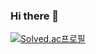 ### Hi there 👋

[![Solved.ac프로필](http://mazassumnida.wtf/api/v2/generate_badge?boj=thisiswoo)](https://solved.ac/thisiswoo)
<!--
**thisiswoo/thisiswoo** is a ✨ _special_ ✨ repository because its `README.md` (this file) appears on your GitHub profile.

Here are some ideas to get you started:

- 🔭 I’m currently working on ...
- 🌱 I’m currently learning ...
- 👯 I’m looking to collaborate on ...
- 🤔 I’m looking for help with ...
- 💬 Ask me about ...
- 📫 How to reach me: ...
- 😄 Pronouns: ...
- ⚡ Fun fact: ...
-->
